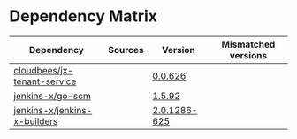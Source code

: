 # Dependency Matrix

Dependency | Sources | Version | Mismatched versions
---------- | ------- | ------- | -------------------
[cloudbees/jx-tenant-service](https://github.com/cloudbees/jx-tenant-service) |  | [0.0.626](https://github.com/cloudbees/jx-tenant-service/releases/tag/v0.0.626) | 
[jenkins-x/go-scm](https://github.com/jenkins-x/go-scm) |  | [1.5.92]() | 
[jenkins-x/jenkins-x-builders](https://github.com/jenkins-x/jenkins-x-builders) |  | [2.0.1286-625]() | 
